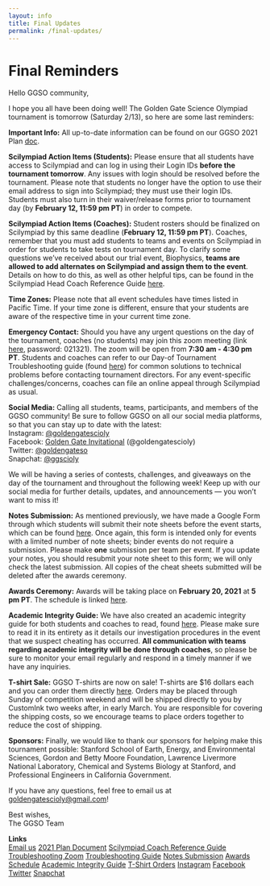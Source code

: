 ```yaml
---
layout: info
title: Final Updates
permalink: /final-updates/
---
```


# Final Reminders

Hello GGSO community,

I hope you all have been doing well! The Golden Gate Science Olympiad tournament is tomorrow (Saturday 2/13), so here are some last reminders:

<b>Important Info:</b> All up-to-date information can be found on our GGSO 2021 Plan <a target="_blank" href="https://docs.google.com/document/d/1PgulkUgZ8pOl2daWdRuLzUSWo5lmfeKH7uJjoBNgBtk/edit">doc</a>.

<b>Scilympiad Action Items (Students):</b> Please ensure that all students have access to Scilympiad and can log in using their Login IDs <b>before the tournament tomorrow</b>. Any issues with login should be resolved before the tournament. Please note that students no longer have the option to use their email address to sign into Scilympiad; they must use their login IDs. Students must also turn in their waiver/release forms prior to tournament day (by <b>February 12, 11:59 pm PT</b>) in order to compete.

<b>Scilympiad Action Items (Coaches):</b> Student rosters should be finalized on Scilympiad by this same deadline (<b>February 12, 11:59 pm PT</b>). Coaches, remember that you must add students to teams and events on Scilympiad in order for students to take tests on tournament day. To clarify some questions we’ve received about our trial event, Biophysics, <b>teams are allowed to add alternates on Scilympiad and assign them to the event</b>. Details on how to do this, as well as other helpful tips, can be found in the Scilympiad Head Coach Reference Guide <a target="_blank" href="https://docs.google.com/document/d/1C89iAxOcoc6cH4OIqX9pm5p88cta7X6931HrJCgmOeY/edit?usp=sharing">here</a>.

<b>Time Zones:</b> Please note that all event schedules have times listed in Pacific Time. If your time zone is different, ensure that your students are aware of the respective time in your current time zone.

<b>Emergency Contact:</b> Should you have any urgent questions on the day of the tournament, coaches (no students) may join this zoom meeting (link <a target="_blank" href="https://stanford.zoom.us/j/93917725257?pwd=WmpCL1dOWkdzbzdxN1JFMHBMd1B1UT09">here</a>, password: 021321). The zoom will be open from <b>7:30 am - 4:30 pm PT</b>. Students and coaches can refer to our Day-of Tournament Troubleshooting guide (found <a target="_blank" href="https://docs.google.com/document/d/1RwFu7o9ulwN38wOhzgiJbcd3WqxK6dKm0yXTlSPJzYQ/edit?fbclid=IwAR1_L41ff1XKi-vKV7voq7AktFOgg0jxx70B5MyLgQWacAdy-P2j6xpWQ9g">here</a>) for common solutions to technical problems before contacting tournament directors. For any event-specific challenges/concerns, coaches can file an online appeal through Scilympiad as usual.

<b>Social Media:</b> Calling all students, teams, participants, and members of the GGSO community! Be sure to follow GGSO on all our social media platforms, so that you can stay up to date with the latest:<br>
Instagram: <a target="_blank" href="https://www.instagram.com/goldengatescioly/">@goldengatescioly</a><br>
Facebook: <a target="_blank" href="https://www.facebook.com/goldengatescioly">Golden Gate Invitational</a> (@goldengatescioly)<br>
Twitter: <a target="_blank" href="https://twitter.com/goldengateso">@goldengateso</a><br>
Snapchat: <a target="_blank" href="https://snapchat.com/add/ggscioly">@ggscioly </a><br>

We will be having a series of contests, challenges, and giveaways on the day of the tournament and throughout the following week! Keep up with our social media for further details, updates, and announcements — you won’t want to miss it!

<b>Notes Submission:</b> As mentioned previously, we have made a Google Form through which students will submit their note sheets before the event starts, which can be found <a target="_blank" href="https://forms.gle/3MENf7XUx1spKtDt6">here</a>. Once again, this form is intended only for events with a limited number of note sheets; binder events do not require a submission. Please make <b>one</b> submission per team per event. If you update your notes, you should resubmit your note sheet to this form; we will only check the latest submission. All copies of the cheat sheets submitted will be deleted after the awards ceremony.

<b>Awards Ceremony:</b> Awards will be taking place on <b>February 20, 2021</b> at <b>5 pm PT</b>. The schedule is linked <a target="_blank" href="https://docs.google.com/document/d/1yu9vtbaEITvUqZculFzEZIy6IVRowMNpLhBmWEn2j20/edit?usp=sharing">here</a>.

<b>Academic Integrity Guide:</b> We have also created an academic integrity guide for both students and coaches to read, found <a target="_blank" href="https://docs.google.com/document/d/1p-SrlxuggYGClG7R8Vz__0jYUTTMuQNCSHoSG7tRr14/edit?usp=sharing">here</a>. Please make sure to read it in its entirety as it details our investigation procedures in the event that we suspect cheating has occurred. <b>All communication with teams regarding academic integrity will be done through coaches</b>, so please be sure to monitor your email regularly and respond in a timely manner if we have any inquiries.

<b>T-shirt Sale:</b> GGSO T-shirts are now on sale! T-shirts are $16 dollars each and you can order them directly <a target="_blank" href="https://www.customink.com/g/nga0-00cd-6nfk">here</a>. Orders may be placed through Sunday of competition weekend and will be shipped directly to you by CustomInk two weeks after, in early March. You are responsible for covering the shipping costs, so we encourage teams to place orders together to reduce the cost of shipping.

<b>Sponsors:</b> Finally, we would like to thank our sponsors for helping make this tournament possible: Stanford School of Earth, Energy, and Environmental Sciences, Gordon and Betty Moore Foundation, Lawrence Livermore National Laboratory, Chemical and Systems Biology at Stanford, and Professional Engineers in California Government.

If you have any questions, feel free to email us at goldengatescioly@gmail.com!

Best wishes, <br/>
The GGSO Team

**Links**
<br/>
<a class="btn btn-md btn-mid" target="_blank" href="mailto:goldengatescioly@gmail.com">Email us</a>
<a class="btn btn-md btn-mid" target="_blank" href="https://docs.google.com/document/d/1PgulkUgZ8pOl2daWdRuLzUSWo5lmfeKH7uJjoBNgBtk/edit">2021 Plan Document</a>
<a class="btn btn-md btn-mid" target="_blank" href="https://docs.google.com/document/d/1C89iAxOcoc6cH4OIqX9pm5p88cta7X6931HrJCgmOeY/edit?usp=sharing">Scilympiad Coach Reference Guide</a>
<a class="btn btn-md btn-mid" target="_blank" href="https://stanford.zoom.us/j/93917725257?pwd=WmpCL1dOWkdzbzdxN1JFMHBMd1B1UT09">Troubleshooting Zoom</a>
<a class="btn btn-md btn-mid" target="_blank" href="https://docs.google.com/document/d/1RwFu7o9ulwN38wOhzgiJbcd3WqxK6dKm0yXTlSPJzYQ/edit?fbclid=IwAR1_L41ff1XKi-vKV7voq7AktFOgg0jxx70B5MyLgQWacAdy-P2j6xpWQ9g">Troubleshooting Guide</a>
<a class="btn btn-md btn-mid" target="_blank" href="https://forms.gle/3MENf7XUx1spKtDt6">Notes Submission</a>
<a class="btn btn-md btn-mid" target="_blank" href="https://docs.google.com/document/d/1yu9vtbaEITvUqZculFzEZIy6IVRowMNpLhBmWEn2j20/edit?usp=sharing">Awards Schedule</a>
<a class="btn btn-md btn-mid" target="_blank" href="https://docs.google.com/document/d/1p-SrlxuggYGClG7R8Vz__0jYUTTMuQNCSHoSG7tRr14/edit?usp=sharing">Academic Integrity Guide</a>
<a class="btn btn-md btn-mid" target="_blank" href="https://www.customink.com/g/nga0-00cd-6nfk">T-Shirt Orders</a>
<a class="btn btn-md btn-mid" target="_blank" href="https://www.instagram.com/goldengatescioly/">Instagram</a>
<a class="btn btn-md btn-mid" target="_blank" href="https://www.facebook.com/goldengatescioly">Facebook</a>
<a class="btn btn-md btn-mid" target="_blank" href="https://twitter.com/goldengateso">Twitter</a>
<a class="btn btn-md btn-mid" target="_blank" href="https://snapchat.com/add/ggscioly">Snapchat</a>
